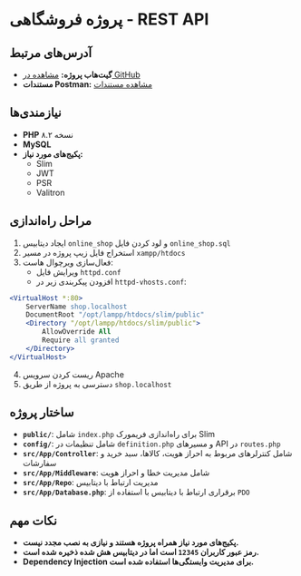 # پروژه فروشگاهی - REST API

## آدرس‌های مرتبط

- **گیت‌هاب پروژه:** [مشاهده در GitHub](https://github.com/B-Mohammad/online_shop_with_slim_framework)
- **مستندات Postman:** [مشاهده مستندات](https://documenter.getpostman.com/view/26425641/2sAYkDNgRY)

## نیازمندی‌ها

- **PHP** نسخه ۸.۲
- **MySQL**
- **پکیج‌های مورد نیاز:**
  - Slim
  - JWT
  - PSR
  - Valitron

## مراحل راه‌اندازی

1. ایجاد دیتابیس `online_shop` و لود کردن فایل `online_shop.sql`
2. استخراج فایل زیپ پروژه در مسیر `xampp/htdocs`
3. فعال‌سازی ویرچوال هاست:
   - ویرایش فایل `httpd.conf`
   - افزودن پیکربندی زیر در `httpd-vhosts.conf`:

```apache
<VirtualHost *:80>
    ServerName shop.localhost
    DocumentRoot "/opt/lampp/htdocs/slim/public"
    <Directory "/opt/lampp/htdocs/slim/public">
        AllowOverride All
        Require all granted
    </Directory>
</VirtualHost>
```

4. ریست کردن سرویس Apache
5. دسترسی به پروژه از طریق `shop.localhost`

## ساختار پروژه

- **`public/`**: شامل `index.php` برای راه‌اندازی فریمورک Slim
- **`config/`**: شامل تنظیمات در `definition.php` و مسیرهای API در `routes.php`
- **`src/App/Controller`**: شامل کنترلرهای مربوط به احراز هویت، کالاها، سبد خرید و سفارشات
- **`src/App/Middleware`**: شامل مدیریت خطا و احراز هویت
- **`src/App/Repo`**: مدیریت ارتباط با دیتابیس
- **`src/App/Database.php`**: برقراری ارتباط با دیتابیس با استفاده از `PDO`

## نکات مهم

- **پکیج‌های مورد نیاز همراه پروژه هستند و نیازی به نصب مجدد نیست.**
- **رمز عبور کاربران `12345` است اما در دیتابیس هش شده ذخیره شده است.**
- **Dependency Injection برای مدیریت وابستگی‌ها استفاده شده است.**
